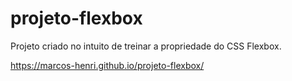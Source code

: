 # projeto-flexbox
 Projeto criado no intuito de treinar a propriedade do CSS Flexbox.
 
 https://marcos-henri.github.io/projeto-flexbox/
